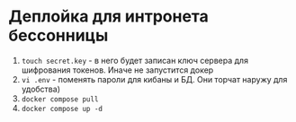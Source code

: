 # Деплойка для интронета бессонницы

1. `touch secret.key` - в него будет записан ключ сервера для шифрования токенов. Иначе не запустится докер 
2. `vi .env` - поменять пароли для кибаны и БД. Они торчат наружу для удобства)
3. `docker compose pull`
4. `docker compose up -d`